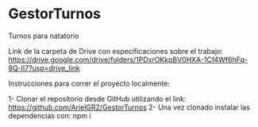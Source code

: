 # GestorTurnos
Turnos para natatorio

Link de la carpeta de Drive con especificaciones sobre el trabajo: https://drive.google.com/drive/folders/1PDxrOKkpBV0HXA-1Cf4Wf6hFq-8Q-lI7?usp=drive_link

Instrucciones para correr el proyecto localmente:

1- Clonar el repositorio desde GitHub utilizando el link: https://github.com/ArielGR2/GestorTurnos
2- Una vez clonado instalar las dependencias con: npm i

